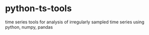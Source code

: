 # python-ts-tools
time series tools for analysis of irregularly sampled time series using python, numpy, pandas
